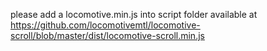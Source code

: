 please add a locomotive.min.js into script folder available at https://github.com/locomotivemtl/locomotive-scroll/blob/master/dist/locomotive-scroll.min.js
